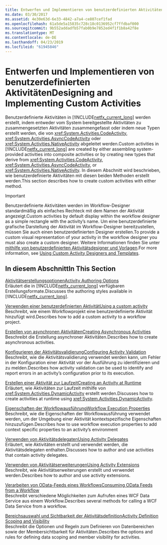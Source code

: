 ```yaml
---
title: Entwerfen und Implementieren von benutzerdefinierten Aktivitäten
ms.date: 03/30/2017
ms.assetid: 4e30e63d-6e33-4842-a7a4-ce807cef1fad
ms.openlocfilehash: 61a5de5a15835c728c18c0136952cf7ffdbaf000
ms.sourcegitcommit: 9b552addadfb57fab0b9e7852ed4f1f1b8a42f8e
ms.translationtype: MT
ms.contentlocale: de-DE
ms.lasthandoff: 04/23/2019
ms.locfileid: "61945846"
---
```

# <a name="designing-and-implementing-custom-activities"></a><span data-ttu-id="70fe3-102">Entwerfen und Implementieren von benutzerdefinierten Aktivitäten</span><span class="sxs-lookup"><span data-stu-id="70fe3-102">Designing and Implementing Custom Activities</span></span>
<span data-ttu-id="70fe3-103">Benutzerdefinierte Aktivitäten in [!INCLUDE[netfx_current_long](../../../includes/netfx-current-long-md.md)] werden erstellt, indem entweder vom System bereitgestellte Aktivitäten zu zusammengesetzten Aktivitäten zusammengefasst oder indem neue Typen erstellt werden, die von <xref:System.Activities.CodeActivity>, <xref:System.Activities.AsyncCodeActivity> oder <xref:System.Activities.NativeActivity> abgeleitet werden.</span><span class="sxs-lookup"><span data-stu-id="70fe3-103">Custom activities in [!INCLUDE[netfx_current_long](../../../includes/netfx-current-long-md.md)] are created by either assembling system-provided activities into composite activities or by creating new types that derive from <xref:System.Activities.CodeActivity>, <xref:System.Activities.AsyncCodeActivity>, or <xref:System.Activities.NativeActivity>.</span></span> <span data-ttu-id="70fe3-104">In diesem Abschnitt wird beschrieben, wie benutzerdefinierte Aktivitäten mit diesen beiden Methoden erstellt werden.</span><span class="sxs-lookup"><span data-stu-id="70fe3-104">This section describes how to create custom activities with either method.</span></span>  
  
> [!IMPORTANT]
>  <span data-ttu-id="70fe3-105">Benutzerdefinierte Aktivitäten werden im Workflow-Designer standardmäßig als einfaches Rechteck mit dem Namen der Aktivität angezeigt.</span><span class="sxs-lookup"><span data-stu-id="70fe3-105">Custom activities by default display within the workflow designer as a simple rectangle with the activity’s name.</span></span> <span data-ttu-id="70fe3-106">Um eine benutzerdefinierte grafische Darstellung der Aktivität im Workflow-Designer bereitzustellen, müssen Sie auch einen benutzerdefinierten Designer erstellen.</span><span class="sxs-lookup"><span data-stu-id="70fe3-106">To provide a custom visual representation of your activity in the workflow designer you must also create a custom designer.</span></span> <span data-ttu-id="70fe3-107">Weitere Informationen finden Sie unter [mithilfe von benutzerdefinierten Aktivitätsdesigner und Vorlagen](using-custom-activity-designers-and-templates.md).</span><span class="sxs-lookup"><span data-stu-id="70fe3-107">For more information, see [Using Custom Activity Designers and Templates](using-custom-activity-designers-and-templates.md).</span></span>  
  
## <a name="in-this-section"></a><span data-ttu-id="70fe3-108">In diesem Abschnitt</span><span class="sxs-lookup"><span data-stu-id="70fe3-108">In This Section</span></span>  
 [<span data-ttu-id="70fe3-109">Aktivitätserstellungsoptionen</span><span class="sxs-lookup"><span data-stu-id="70fe3-109">Activity Authoring Options</span></span>](activity-authoring-options-in-wf.md)  
 <span data-ttu-id="70fe3-110">Erläutert die in [!INCLUDE[netfx_current_long](../../../includes/netfx-current-long-md.md)] verfügbaren Erstellungsformate.</span><span class="sxs-lookup"><span data-stu-id="70fe3-110">Discusses the authoring styles available in [!INCLUDE[netfx_current_long](../../../includes/netfx-current-long-md.md)].</span></span>  
  
 [<span data-ttu-id="70fe3-111">Verwenden einer benutzerdefinierten Aktivität</span><span class="sxs-lookup"><span data-stu-id="70fe3-111">Using a custom activity</span></span>](using-a-custom-activity.md)  
 <span data-ttu-id="70fe3-112">Beschreibt, wie einem Workflowprojekt eine benutzerdefinierte Aktivität hinzufügt wird.</span><span class="sxs-lookup"><span data-stu-id="70fe3-112">Describes how to add a custom activity to a workflow project.</span></span>  
  
  [<span data-ttu-id="70fe3-113">Erstellen von asynchronen Aktivitäten</span><span class="sxs-lookup"><span data-stu-id="70fe3-113">Creating Asynchronous Activities</span></span>](creating-asynchronous-activities-in-wf.md)  
 <span data-ttu-id="70fe3-114">Beschreibt die Erstellung asynchroner Aktivitäten.</span><span class="sxs-lookup"><span data-stu-id="70fe3-114">Describes how to create asynchronous activities.</span></span>  
  
 [<span data-ttu-id="70fe3-115">Konfigurieren der Aktivitätsvalidierung</span><span class="sxs-lookup"><span data-stu-id="70fe3-115">Configuring Activity Validation</span></span>](configuring-activity-validation.md)  
 <span data-ttu-id="70fe3-116">Beschreibt, wie die Aktivitätsvalidierung verwendet werden kann, um Fehler in der Konfiguration einer Aktivität vor der Ausführung zu identifizieren und zu melden.</span><span class="sxs-lookup"><span data-stu-id="70fe3-116">Describes how activity validation can be used to identify and report errors in an activity’s configuration prior to its execution.</span></span>  
  
 [<span data-ttu-id="70fe3-117">Erstellen einer Aktivität zur Laufzeit</span><span class="sxs-lookup"><span data-stu-id="70fe3-117">Creating an Activity at Runtime</span></span>](creating-an-activity-at-runtime-with-dynamicactivity.md)  
 <span data-ttu-id="70fe3-118">Erläutert, wie Aktivitäten zur Laufzeit mithilfe von <xref:System.Activities.DynamicActivity> erstellt werden.</span><span class="sxs-lookup"><span data-stu-id="70fe3-118">Discusses how to create activities at runtime using <xref:System.Activities.DynamicActivity>.</span></span>  
  
 [<span data-ttu-id="70fe3-119">Eigenschaften der Workflowausführung</span><span class="sxs-lookup"><span data-stu-id="70fe3-119">Workflow Execution Properties</span></span>](workflow-execution-properties.md)  
 <span data-ttu-id="70fe3-120">Beschreibt, wie die Eigenschaften der Workflowausführung verwendet werden, um der Umgebung einer Aktivität kontextspezifische Eigenschaften hinzuzufügen.</span><span class="sxs-lookup"><span data-stu-id="70fe3-120">Describes how to use workflow execution properties to add context specific properties to an activity’s environment</span></span>  
  
 [<span data-ttu-id="70fe3-121">Verwenden von Aktivitätsdelegaten</span><span class="sxs-lookup"><span data-stu-id="70fe3-121">Using Activity Delegates</span></span>](using-activity-delegates.md)  
 <span data-ttu-id="70fe3-122">Erläutert, wie Aktivitäten erstellt und verwendet werden, die Aktivitätsdelegaten enthalten.</span><span class="sxs-lookup"><span data-stu-id="70fe3-122">Discusses how to author and use activities that contain activity delegates.</span></span>
  
 [<span data-ttu-id="70fe3-123">Verwenden von Aktivitätserweiterungen</span><span class="sxs-lookup"><span data-stu-id="70fe3-123">Using Activity Extensions</span></span>](using-activity-extensions.md)  
 <span data-ttu-id="70fe3-124">Beschreibt, wie Aktivitätserweiterungen erstellt und verwendet werden.</span><span class="sxs-lookup"><span data-stu-id="70fe3-124">Describes how to author and use activity extensions.</span></span>  
  
 [<span data-ttu-id="70fe3-125">Verarbeiten von OData-Feeds eines Workflows</span><span class="sxs-lookup"><span data-stu-id="70fe3-125">Consuming OData Feeds from a Workflow</span></span>](consuming-odata-feeds-from-a-workflow.md)  
 <span data-ttu-id="70fe3-126">Beschreibt verschiedene Möglichkeiten zum Aufrufen eines WCF Data Service aus einem Workflow.</span><span class="sxs-lookup"><span data-stu-id="70fe3-126">Describes several methods for calling a WCF Data Service from a workflow.</span></span>  
  
 [<span data-ttu-id="70fe3-127">Bereichsauswahl und Sichtbarkeit der Aktivitätsdefinition</span><span class="sxs-lookup"><span data-stu-id="70fe3-127">Activity Definition Scoping and Visibility</span></span>](activity-definition-scoping-and-visibility.md)  
 <span data-ttu-id="70fe3-128">Beschreibt die Optionen und Regeln zum Definieren von Datenbereichen sowie der Membersichtbarkeit für Aktivitäten.</span><span class="sxs-lookup"><span data-stu-id="70fe3-128">Describes the options and rules for defining data scoping and member visibility for activities.</span></span>
